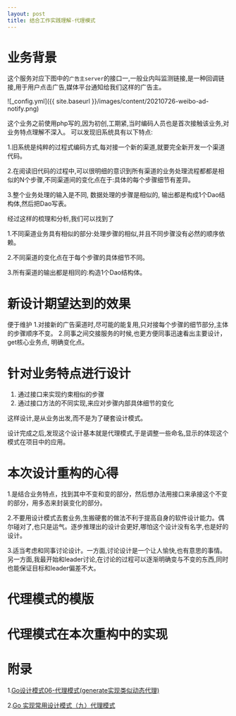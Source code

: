 ```yaml
---
layout: post
title: 结合工作实践理解-代理模式
---
```

# 业务背景
这个服务对应下图中的`广告主server`的接口一,一般业内叫监测链接,是一种回调链接,用于用户点击广告,媒体平台通知给我们这样的广告主。

![_config.yml]({{ site.baseurl }}/images/content/20210726-weibo-ad-notify.png)

这个业务之前使用php写的,因为初创,工期紧,当时编码人员也是首次接触该业务,对业务特点理解不深入。
可以发现旧系统具有以下特点:

1.旧系统是纯粹的过程式编码方式,每对接一个新的渠道,就要完全新开发一个渠道代码。

2.在阅读旧代码的过程中,可以很明细的意识到所有渠道的业务处理流程都都是相似的N个步骤,不同渠道间的变化点在于:具体的每个步骤细节有差异。

3.整个业务处理的输入是不同, 数据处理的步骤是相似的, 输出都是构成1个Dao结构体,然后把Dao写表。

经过这样的梳理和分析,我们可以找到了

1.不同渠道业务具有相似的部分:处理步骤的相似,并且不同步骤没有必然的顺序依赖。

2.不同渠道的变化点在于每个步骤的具体细节不同。

3.所有渠道的输出都是相同的:构造1个Dao结构体。

# 新设计期望达到的效果
便于维护
1.对接新的广告渠道时,尽可能的能复用,只对接每个步骤的细节部分,主体的步骤顺序不变。
2.同事之间交接服务的时候,也更方便同事迅速看出主要设计，get核心业务点, 明确变化点。

# 针对业务特点进行设计
1. 通过接口来实现约束相似的步骤
2. 通过接口方法的不同实现,来应对步骤内部具体细节的变化

这样设计,是从业务出发,而不是为了硬套设计模式。

设计完成之后,发现这个设计基本就是代理模式,于是调整一些命名,显示的体现这个模式在项目中的应用。

# 本次设计重构的心得
1.是结合业务特点，找到其中不变和变的部分，然后想办法用接口来承接这个不变的部分，用多态来封装变化的部分。

2.不要用设计模式去套业务,生搬硬套的做法不利于提高自身的软件设计能力。偶尔碰对了,也只是运气。逐步推理出的设计会更好,哪怕这个设计没有名字,也是好的设计。

3.适当考虑和同事讨论设计。一方面,讨论设计是一个让人愉快,也有意思的事情。另一方面,我最开始和leader讨论,在讨论的过程可以逐渐明确变与不变的东西,同时也能保证目标和leader偏差不大。

# 代理模式的模版

# 代理模式在本次重构中的实现

# 附录
1.[Go设计模式06-代理模式(generate实现类似动态代理)](https://lailin.xyz/post/proxy.html)

2.[Go 实现常用设计模式（九）代理模式](https://learnku.com/articles/33707)